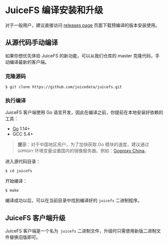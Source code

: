 # JuiceFS 编译安装和升级

对于一般用户，建议直接访问 [releases page](https://github.com/juicedata/juicefs/releases) 页面下载预编译的版本安装使用。

## 从源代码手动编译

如果你想优先体验 JuiceFS 的新功能，可以从我们仓库的 master 克隆代码，手动编译最新的客户端。

### 克隆源码

```shell
$ git clone https://github.com/juicedata/juicefs.git
```

### 执行编译

JuiceFS 客户端使用 Go 语言开发，因此在编译之前，你提前在本地安装好依赖的工具：

- [Go](https://golang.org/) 1.14+
- GCC 5.4+

> **提示**：对于中国地区用户，为了加快获取 Go 模块的速度，建议通过 `GOPROXY` 环境变量设置国内的镜像服务器。例如：[Goproxy China](https://github.com/goproxy/goproxy.cn)。

进入源代码目录：

```shell
$ cd juicefs
```

开始编译：

```shell
$ make
```

编译成功以后，可以在当前目录中找到编译好的 `juicefs` 二进制程序。

## JuiceFS 客户端升级

JuiceFS 客户端是一个名为` juicefs` 二进制文件，升级时只需使用新版二进制文件替换旧版即可。